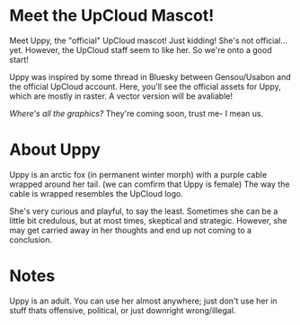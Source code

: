 # Meet the UpCloud Mascot!
Meet Uppy, the "official" UpCloud mascot!
Just kidding! She's not official... yet. However, the UpCloud staff seem to like her. So we're onto a good start!

Uppy was inspired by some thread in Bluesky between Gensou/Usabon and the official UpCloud account. Here, you'll see the official assets for Uppy, which are mostly in raster. A vector version will be avaliable!

*Where's all the graphics?*
They're coming soon, trust me- I mean us. 

# About Uppy
Uppy is an arctic fox (in permanent winter morph) with a purple cable wrapped around her tail. (we can comfirm that Uppy is female) The way the cable is wrapped resembles the UpCloud logo.

She's very curious and playful, to say the least. Sometimes she can be a little bit credulous, but at most times, skeptical and strategic. However, she may get carried away in her thoughts and end up not coming to a conclusion.

# Notes
Uppy is an adult. 
You can use her almost anywhere; just don't use her in stuff thats offensive, political, or just downright wrong/illegal.
